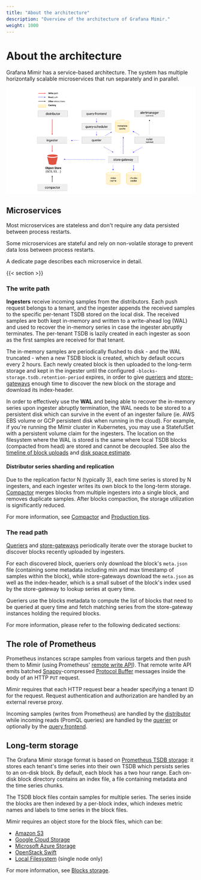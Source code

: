 ```yaml
---
title: "About the architecture"
description: "Overview of the architecture of Grafana Mimir."
weight: 1000
---
```


# About the architecture

Grafana Mimir has a service-based architecture.
The system has multiple horizontally scalable microservices that run separately and in parallel.

<!-- Diagram source at https://docs.google.com/presentation/d/1bHp8_zcoWCYoNU2AhO2lSagQyuIrghkCncViSqn14cU/edit -->

![Architecture of Grafana Mimir](../images/architecture.png)

## Microservices

Most microservices are stateless and don't require any data persisted between process restarts.

Some microservices are stateful and rely on non-volatile storage to prevent data loss between process restarts.

A dedicate page describes each microservice in detail.

{{< section >}}

<!-- START from blocks-storage/_index.md -->

### The write path

**Ingesters** receive incoming samples from the distributors. Each push request belongs to a tenant, and the ingester appends the received samples to the specific per-tenant TSDB stored on the local disk. The received samples are both kept in-memory and written to a write-ahead log (WAL) and used to recover the in-memory series in case the ingester abruptly terminates. The per-tenant TSDB is lazily created in each ingester as soon as the first samples are received for that tenant.

The in-memory samples are periodically flushed to disk - and the WAL truncated - when a new TSDB block is created, which by default occurs every 2 hours. Each newly created block is then uploaded to the long-term storage and kept in the ingester until the configured `-blocks-storage.tsdb.retention-period` expires, in order to give [queriers](./querier.md) and [store-gateways](./store-gateway.md) enough time to discover the new block on the storage and download its index-header.

In order to effectively use the **WAL** and being able to recover the in-memory series upon ingester abruptly termination, the WAL needs to be stored to a persistent disk which can survive in the event of an ingester failure (ie. AWS EBS volume or GCP persistent disk when running in the cloud). For example, if you're running the Mimir cluster in Kubernetes, you may use a StatefulSet with a persistent volume claim for the ingesters. The location on the filesystem where the WAL is stored is the same where local TSDB blocks (compacted from head) are stored and cannot be decoupled. See also the [timeline of block uploads](production-tips/#how-to-estimate--querierquery-store-after) and [disk space estimate](production-tips/#ingester-disk-space).

#### Distributor series sharding and replication

Due to the replication factor N (typically 3), each time series is stored by N ingesters, and each ingester writes its own block to the long-term storage. [Compactor](./compactor.md) merges blocks from multiple ingesters into a single block, and removes duplicate samples. After blocks compaction, the storage utilization is significantly reduced.

For more information, see [Compactor](./compactor.md) and [Production tips](./production-tips.md).

### The read path

[Queriers](./querier.md) and [store-gateways](./store-gateway.md) periodically iterate over the storage bucket to discover blocks recently uploaded by ingesters.

For each discovered block, queriers only download the block's `meta.json` file (containing some metadata including min and max timestamp of samples within the block), while store-gateways download the `meta.json` as well as the index-header, which is a small subset of the block's index used by the store-gateway to lookup series at query time.

Queriers use the blocks metadata to compute the list of blocks that need to be queried at query time and fetch matching series from the store-gateway instances holding the required blocks.

For more information, please refer to the following dedicated sections:

<!-- END from blocks-storage/_index.md -->

<!-- START from architecture.md -->

## The role of Prometheus

Prometheus instances scrape samples from various targets and then push them to Mimir (using Prometheus' [remote write API](https://prometheus.io/docs/prometheus/latest/storage/#remote-storage-integrations)). That remote write API emits batched [Snappy](https://google.github.io/snappy/)-compressed [Protocol Buffer](https://developers.google.com/protocol-buffers/) messages inside the body of an HTTP `PUT` request.

Mimir requires that each HTTP request bear a header specifying a tenant ID for the request. Request authentication and authorization are handled by an external reverse proxy.

Incoming samples (writes from Prometheus) are handled by the [distributor](#distributor) while incoming reads (PromQL queries) are handled by the [querier](#querier) or optionally by the [query frontend](#query-frontend).

## Long-term storage

The Grafana Mimir storage format is based on [Prometheus TSDB storage](https://prometheus.io/docs/prometheus/latest/storage/): it stores each tenant's time series into their own TSDB which persists series to an on-disk block.
By default, each block has a two hour range.
Each on-disk block directory contains an index file, a file containing metadata and the time series chunks.

The TSDB block files contain samples for multiple series. The series inside the blocks are then indexed by a per-block index, which indexes metric names and labels to time series in the block files.

Mimir requires an object store for the block files, which can be:

- [Amazon S3](https://aws.amazon.com/s3)
- [Google Cloud Storage](https://cloud.google.com/storage/)
- [Microsoft Azure Storage](https://azure.microsoft.com/en-us/services/storage/)
- [OpenStack Swift](https://wiki.openstack.org/wiki/Swift)
- [Local Filesystem](https://thanos.io/storage.md/#filesystem) (single node only)

For more information, see [Blocks storage](./blocks-storage/_index.md).

<!-- END from architecture.md -->
